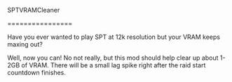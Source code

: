 SPTVRAMCleaner

================

Have you ever wanted to play SPT at 12k resolution but your VRAM keeps maxing out?

Well, now you can! No not really, but this mod should help clear up about 1-2GB of VRAM. There will be a small lag spike right after the raid start countdown finishes.

